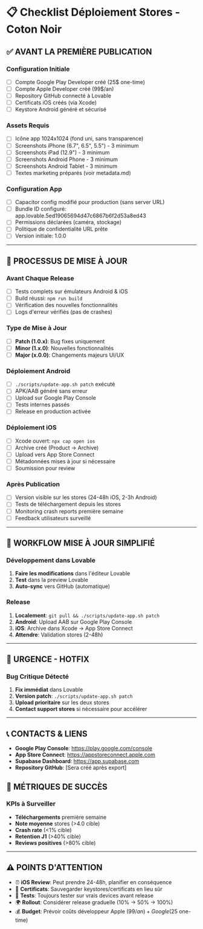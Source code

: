# 📋 Checklist Déploiement Stores - Coton Noir

## ✅ **AVANT LA PREMIÈRE PUBLICATION**

### Configuration Initiale
- [ ] Compte Google Play Developer créé (25$ one-time)
- [ ] Compte Apple Developer créé (99$/an)
- [ ] Repository GitHub connecté à Lovable
- [ ] Certificats iOS créés (via Xcode)
- [ ] Keystore Android généré et sécurisé

### Assets Requis
- [ ] Icône app 1024x1024 (fond uni, sans transparence)
- [ ] Screenshots iPhone (6.7", 6.5", 5.5") - 3 minimum
- [ ] Screenshots iPad (12.9") - 3 minimum  
- [ ] Screenshots Android Phone - 3 minimum
- [ ] Screenshots Android Tablet - 3 minimum
- [ ] Textes marketing préparés (voir metadata.md)

### Configuration App
- [ ] Capacitor config modifié pour production (sans server URL)
- [ ] Bundle ID configuré: app.lovable.5ed19065694d47c6867b6f2d53a8ed43
- [ ] Permissions déclarées (caméra, stockage)
- [ ] Politique de confidentialité URL prête
- [ ] Version initiale: 1.0.0

---

## 🚀 **PROCESSUS DE MISE À JOUR**

### Avant Chaque Release
- [ ] Tests complets sur émulateurs Android & iOS
- [ ] Build réussi: `npm run build`
- [ ] Vérification des nouvelles fonctionnalités
- [ ] Logs d'erreur vérifiés (pas de crashes)

### Type de Mise à Jour
- [ ] **Patch (1.0.x)**: Bug fixes uniquement
- [ ] **Minor (1.x.0)**: Nouvelles fonctionnalités
- [ ] **Major (x.0.0)**: Changements majeurs UI/UX

### Déploiement Android
- [ ] `./scripts/update-app.sh patch` exécuté
- [ ] APK/AAB généré sans erreur
- [ ] Upload sur Google Play Console
- [ ] Tests internes passés
- [ ] Release en production activée

### Déploiement iOS  
- [ ] Xcode ouvert: `npx cap open ios`
- [ ] Archive créé (Product → Archive)
- [ ] Upload vers App Store Connect
- [ ] Métadonnées mises à jour si nécessaire
- [ ] Soumission pour review

### Après Publication
- [ ] Version visible sur les stores (24-48h iOS, 2-3h Android)
- [ ] Tests de téléchargement depuis les stores
- [ ] Monitoring crash reports première semaine
- [ ] Feedback utilisateurs surveillé

---

## 🔄 **WORKFLOW MISE À JOUR SIMPLIFIÉ**

### Développement dans Lovable
1. **Faire les modifications** dans l'éditeur Lovable
2. **Test** dans la preview Lovable
3. **Auto-sync** vers GitHub (automatique)

### Release
1. **Localement**: `git pull && ./scripts/update-app.sh patch`
2. **Android**: Upload AAB sur Google Play Console  
3. **iOS**: Archive dans Xcode → App Store Connect
4. **Attendre**: Validation stores (2-48h)

---

## 🚨 **URGENCE - HOTFIX**

### Bug Critique Détecté
1. **Fix immédiat** dans Lovable
2. **Version patch**: `./scripts/update-app.sh patch` 
3. **Upload prioritaire** sur les deux stores
4. **Contact support stores** si nécessaire pour accélérer

---

## 📞 **CONTACTS & LIENS**

- **Google Play Console**: https://play.google.com/console
- **App Store Connect**: https://appstoreconnect.apple.com  
- **Supabase Dashboard**: https://app.supabase.com
- **Repository GitHub**: [Sera créé après export]

## 🎯 **MÉTRIQUES DE SUCCÈS**

### KPIs à Surveiller
- **Téléchargements** première semaine
- **Note moyenne** stores (>4.0 cible)
- **Crash rate** (<1% cible)  
- **Retention J1** (>40% cible)
- **Reviews positives** (>80% cible)

---

## ⚠️ **POINTS D'ATTENTION**

- ⏰ **iOS Review**: Peut prendre 24-48h, planifier en conséquence
- 🔐 **Certificats**: Sauvegarder keystores/certificats en lieu sûr  
- 📱 **Tests**: Toujours tester sur vrais devices avant release
- 🌍 **Rollout**: Considérer release graduelle (10% → 50% → 100%)
- 💰 **Budget**: Prévoir coûts développeur Apple (99$/an) + Google (25$ one-time)